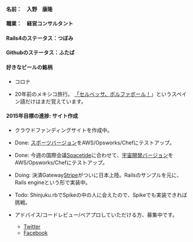 #### 名前：　入野　康隆

#### 職業：　経営コンサルタント

#### Rails4のステータス：つぼみ

#### Githubのステータス：ふたば

#### 好きなビールの銘柄
* コロナ

* 20年前のメキシコ旅行。
[「セルベッサ、ポルファボール！](https://translate.google.com/?source=gtx#es/ja/Cerveza%2C%20Por%20favor. "とりあえず、ビール！")」というスペイン語だけはまだ覚えています。

#### 2015年目標の進捗: サイト作成
* クラウドファンディングサイトを作成中。

* Done: [スポーツバージョン](http://www.dozen.today/ja/hello "Sports Fund")をAWS/Opsworks/Chefにテストアップ。

* Done: 今週の国際会議[Spacetide](http://spacetide.jp/ "Spacetide")に合わせて、[宇宙開発バージョン](http://www.spacefund.info/en/hello "Space Fund")をAWS/Opsworks/Chefにテストアップ。

* Doing: 決済Gateway[Stripe](https://stripe.com/japan "Stripe")がついに日本上陸。Railsのサンプルを元に、Rails engineという形で実装中。 

* Todo: Shinjuku.rbでSpikeの中の人に会えたので、Spikeでも実装できれば挑戦。 

* アドバイス/コードレビュー/ペアプロしていただける方、募集中です。
  * [Twitter](https://twitter.com/Yasu_Irino "Irino's Twitter")
  * [Facebook](https://www.facebook.com/irinoyasu "Irino's Facebook")
